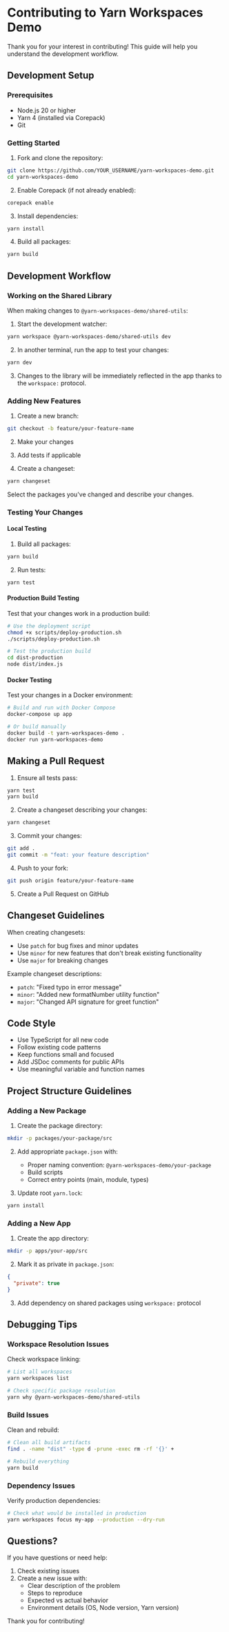 # Contributing to Yarn Workspaces Demo

Thank you for your interest in contributing! This guide will help you understand the development workflow.

## Development Setup

### Prerequisites

- Node.js 20 or higher
- Yarn 4 (installed via Corepack)
- Git

### Getting Started

1. Fork and clone the repository:
```bash
git clone https://github.com/YOUR_USERNAME/yarn-workspaces-demo.git
cd yarn-workspaces-demo
```

2. Enable Corepack (if not already enabled):
```bash
corepack enable
```

3. Install dependencies:
```bash
yarn install
```

4. Build all packages:
```bash
yarn build
```

## Development Workflow

### Working on the Shared Library

When making changes to `@yarn-workspaces-demo/shared-utils`:

1. Start the development watcher:
```bash
yarn workspace @yarn-workspaces-demo/shared-utils dev
```

2. In another terminal, run the app to test your changes:
```bash
yarn dev
```

3. Changes to the library will be immediately reflected in the app thanks to the `workspace:` protocol.

### Adding New Features

1. Create a new branch:
```bash
git checkout -b feature/your-feature-name
```

2. Make your changes

3. Add tests if applicable

4. Create a changeset:
```bash
yarn changeset
```

Select the packages you've changed and describe your changes.

### Testing Your Changes

#### Local Testing

1. Build all packages:
```bash
yarn build
```

2. Run tests:
```bash
yarn test
```

#### Production Build Testing

Test that your changes work in a production build:

```bash
# Use the deployment script
chmod +x scripts/deploy-production.sh
./scripts/deploy-production.sh

# Test the production build
cd dist-production
node dist/index.js
```

#### Docker Testing

Test your changes in a Docker environment:

```bash
# Build and run with Docker Compose
docker-compose up app

# Or build manually
docker build -t yarn-workspaces-demo .
docker run yarn-workspaces-demo
```

## Making a Pull Request

1. Ensure all tests pass:
```bash
yarn test
yarn build
```

2. Create a changeset describing your changes:
```bash
yarn changeset
```

3. Commit your changes:
```bash
git add .
git commit -m "feat: your feature description"
```

4. Push to your fork:
```bash
git push origin feature/your-feature-name
```

5. Create a Pull Request on GitHub

## Changeset Guidelines

When creating changesets:

- Use `patch` for bug fixes and minor updates
- Use `minor` for new features that don't break existing functionality  
- Use `major` for breaking changes

Example changeset descriptions:
- `patch`: "Fixed typo in error message"
- `minor`: "Added new formatNumber utility function"
- `major`: "Changed API signature for greet function"

## Code Style

- Use TypeScript for all new code
- Follow existing code patterns
- Keep functions small and focused
- Add JSDoc comments for public APIs
- Use meaningful variable and function names

## Project Structure Guidelines

### Adding a New Package

1. Create the package directory:
```bash
mkdir -p packages/your-package/src
```

2. Add appropriate `package.json` with:
   - Proper naming convention: `@yarn-workspaces-demo/your-package`
   - Build scripts
   - Correct entry points (main, module, types)

3. Update root `yarn.lock`:
```bash
yarn install
```

### Adding a New App

1. Create the app directory:
```bash
mkdir -p apps/your-app/src
```

2. Mark it as private in `package.json`:
```json
{
  "private": true
}
```

3. Add dependency on shared packages using `workspace:` protocol

## Debugging Tips

### Workspace Resolution Issues

Check workspace linking:
```bash
# List all workspaces
yarn workspaces list

# Check specific package resolution
yarn why @yarn-workspaces-demo/shared-utils
```

### Build Issues

Clean and rebuild:
```bash
# Clean all build artifacts
find . -name "dist" -type d -prune -exec rm -rf '{}' +

# Rebuild everything
yarn build
```

### Dependency Issues

Verify production dependencies:
```bash
# Check what would be installed in production
yarn workspaces focus my-app --production --dry-run
```

## Questions?

If you have questions or need help:

1. Check existing issues
2. Create a new issue with:
   - Clear description of the problem
   - Steps to reproduce
   - Expected vs actual behavior
   - Environment details (OS, Node version, Yarn version)

Thank you for contributing!
